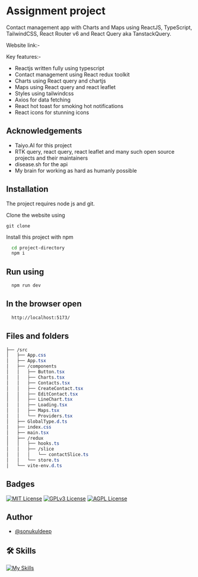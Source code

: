 
# Assignment project

Contact management app with Charts and Maps using ReactJS, TypeScript, TailwindCSS, React Router v6 and React Query aka TanstackQuery.

Website link:-

Key features:-
- Reactjs written fully using typescript 
- Contact management using React redux toolkit
- Charts using React query and chartjs
- Maps using React query and react leaflet
- Styles using tailwindcss
- Axios for data fetching
- React hot toast for smoking hot notifications
- React icons for stunning icons

## Acknowledgements

 - Taiyo.AI for this project
 - RTK query, react query, react leaflet and many such open source projects and their maintainers
 - disease.sh for the api
 - My brain for working as hard as humanly possible


## Installation

The project requires node js and git.

Clone the website using
```npm
git clone 
```

Install this project with npm

```bash
  cd project-directory
  npm i
```

## Run using

```bash
  npm run dev
```

## In the browser open

```bash
  http://localhost:5173/
```

## Files and folders
```css
├── /src
│   ├── App.css
│   ├── App.tsx
│   ├── /components
│   │   ├── Button.tsx
│   │   ├── Charts.tsx
│   │   ├── Contacts.tsx
│   │   ├── CreateContact.tsx
│   │   ├── EditContact.tsx
│   │   ├── LineChart.tsx
│   │   ├── Loading.tsx
│   │   ├── Maps.tsx
│   │   └── Providers.tsx
│   ├── GlobalType.d.ts
│   ├── index.css
│   ├── main.tsx
│   ├── /redux
│   │   ├── hooks.ts
│   │   ├── /slice
│   │   │   └── contactSlice.ts
│   │   └── store.ts
│   └── vite-env.d.ts
```
## Badges

[![MIT License](https://img.shields.io/badge/License-MIT-green.svg)](https://choosealicense.com/licenses/mit/) 
[![GPLv3 License](https://img.shields.io/badge/License-GPL%20v3-yellow.svg)](https://opensource.org/licenses/)
[![AGPL License](https://img.shields.io/badge/license-AGPL-blue.svg)](http://www.gnu.org/licenses/agpl-3.0)


## Author
- [@sonukuldeep](https://www.github.com/sonukuldeep)


## 🛠 Skills

[![My Skills](https://skillicons.dev/icons?i=js,ts,html,css,tailwind,sass,nodejs,react,vue,flask,rust,python,php,solidity,mongodb,mysql,prisma,figma)](https://github.com/donald-gg)